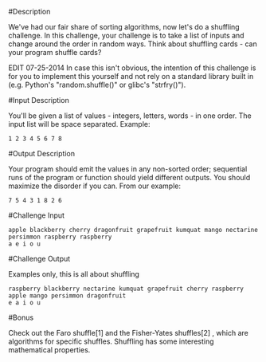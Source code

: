 #Description

We've had our fair share of sorting algorithms, now let's do a shuffling challenge. In this challenge, your challenge is to take a list of inputs and change around the order in random ways. Think about shuffling cards - can your program shuffle cards?


EDIT 07-25-2014 In case this isn't obvious, the intention of this challenge is for you to implement this yourself and not rely on a standard library built in (e.g. Python's "random.shuffle()" or glibc's "strfry()").


#Input Description

You'll be given a list of values - integers, letters, words - in one order. The input list will be space separated. Example:
```
1 2 3 4 5 6 7 8 
```


#Output Description

Your program should emit the values in any non-sorted order; sequential runs of the program or function should yield different outputs. You should maximize the disorder if you can. From our example:
```
7 5 4 3 1 8 2 6
```


#Challenge Input
```
apple blackberry cherry dragonfruit grapefruit kumquat mango nectarine persimmon raspberry raspberry
a e i o u
```


#Challenge Output

Examples only, this is all about shuffling
```
raspberry blackberry nectarine kumquat grapefruit cherry raspberry apple mango persimmon dragonfruit
e a i o u
```


#Bonus

Check out the Faro shuffle[1] and the Fisher-Yates shuffles[2] , which are algorithms for specific shuffles. Shuffling has some interesting mathematical properties.
